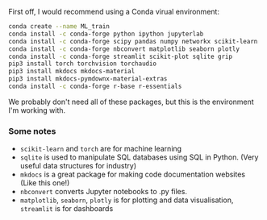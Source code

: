 First off, I would recommend using a Conda virual environment:

```bash
conda create --name ML_train
conda install -c conda-forge python ipython jupyterlab 
conda install -c conda-forge scipy pandas numpy networkx scikit-learn
conda install -c conda-forge nbconvert matplotlib seaborn plotly
conda install -c conda-forge streamlit scikit-plot sqlite grip
pip3 install torch torchvision torchaudio
pip3 install mkdocs mkdocs-material
pip3 install mkdocs-pymdownx-material-extras
conda install -c conda-forge r-base r-essentials
```

We probably don't need all of these packages, but this is the environment I'm working with. 


### Some notes
- `scikit-learn` and `torch` are for machine learning
- `sqlite` is used to manipulate SQL databases using SQL in Python. (Very useful data structures for industry)
- `mkdocs` is a great package for making code documentation websites (Like this one!)
- `nbconvert` converts Jupyter notebooks to .py files. 
- `matplotlib`, `seaborn`, `plotly` is for plotting and data visualisation, `streamlit` is for dashboards
